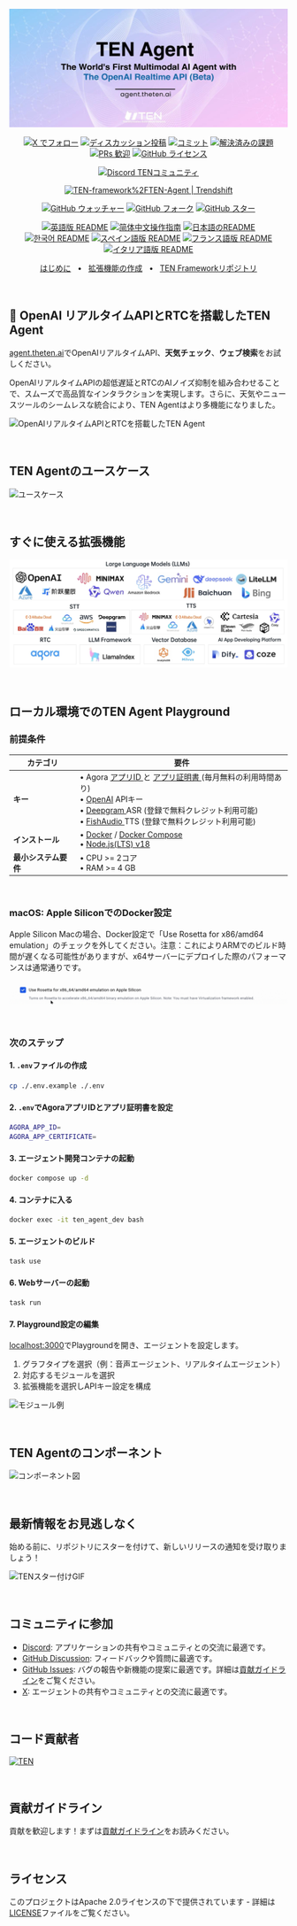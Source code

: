 ![TEN Agent バナー](https://github.com/TEN-framework/docs/blob/main/assets/jpg/banner.jpg?raw=true)

<div align="center">

[![X でフォロー](https://img.shields.io/twitter/follow/TenFramework?logo=X&color=%20%23f5f5f5)](https://twitter.com/intent/follow?screen_name=TenFramework)
[![ディスカッション投稿](https://img.shields.io/github/discussions/TEN-framework/ten-agent?labelColor=%20%23FDB062&color=%20%23f79009)](https://github.com/TEN-framework/ten-agent/discussions/)
[![コミット](https://img.shields.io/github/commit-activity/m/TEN-framework/ten-agent?labelColor=%20%237d89b0&color=%20%235d6b98)](https://github.com/TEN-framework/ten-agent/graphs/commit-activity)
[![解決済みの課題](https://img.shields.io/github/issues-search?query=repo%3ATEN-framework%2Ften-agent%20is%3Aclosed&label=issues%20closed&labelColor=green&color=green)](https://github.com/TEN-framework/ten-agent/issues)
[![PRs 歓迎](https://img.shields.io/badge/PRs-welcome-brightgreen.svg?style=flat-square)](https://github.com/TEN-framework/ten-agent/pulls)
[![GitHub ライセンス](https://img.shields.io/badge/License-Apache_2.0-blue.svg?labelColor=%20%23155EEF&color=%20%23528bff)](https://github.com/TEN-framework/ten-agent/blob/main/LICENSE)

[![Discord TENコミュニティ](https://dcbadge.vercel.app/api/server/VnPftUzAMJ)](https://discord.gg/VnPftUzAMJ)

<a href="https://trendshift.io/repositories/11978" target="_blank"><img src="https://trendshift.io/api/badge/repositories/11978" alt="TEN-framework%2FTEN-Agent | Trendshift" style="width: 250px; height: 55px;" width="250" height="55"/></a>

[![GitHub ウォッチャー](https://img.shields.io/github/watchers/TEN-framework/ten-agent?style=social&label=Watch)](https://GitHub.com/TEN-framework/ten-agent/watchers/?WT.mc_id=academic-105485-koreyst)
[![GitHub フォーク](https://img.shields.io/github/forks/TEN-framework/ten-agent?style=social&label=Fork)](https://GitHub.com/TEN-framework/ten-agent/network/?WT.mc_id=academic-105485-koreyst)
[![GitHub スター](https://img.shields.io/github/stars/TEN-framework/ten-agent?style=social&label=Star)](https://GitHub.com/TEN-framework/ten-agent/stargazers/?WT.mc_id=academic-105485-koreyst)

<a href="https://github.com/TEN-framework/ten-agent/blob/main/README.md"><img alt="英語版 README" src="https://img.shields.io/badge/English-lightgrey"></a>
<a href="https://github.com/ten-framework/ten-agent/blob/main/docs/readmes/README-CN.md"><img alt="简体中文操作指南" src="https://img.shields.io/badge/简体中文-lightgrey"></a>
<a href="https://github.com/ten-framework/ten-agent/blob/main/docs/readmes/README-JP.md"><img alt="日本語のREADME" src="https://img.shields.io/badge/日本語-lightgrey"></a>
<a href="https://github.com/ten-framework/ten-agent/blob/main/docs/readmes/README-KR.md"><img alt="한국어 README" src="https://img.shields.io/badge/한국어-lightgrey"></a>
<a href="https://github.com/ten-framework/ten-agent/blob/main/docs/readmes/README-ES.md"><img alt="スペイン語版 README" src="https://img.shields.io/badge/Español-lightgrey"></a>
<a href="https://github.com/ten-framework/ten-agent/blob/main/docs/readmes/README-FR.md"><img alt="フランス語版 README" src="https://img.shields.io/badge/Français-lightgrey"></a>
<a href="https://github.com/ten-framework/ten-agent/blob/main/docs/readmes/README-IT.md"><img alt="イタリア語版 README" src="https://img.shields.io/badge/Italiano-lightgrey"></a>

[はじめに](https://doc.theten.ai/ten-agent/getting_started)
<span>&nbsp;&nbsp;•&nbsp;&nbsp;</span>
[拡張機能の作成](https://doc.theten.ai/ten-agent/create_a_hello_world_extension)
<span>&nbsp;&nbsp;•&nbsp;&nbsp;</span>
[TEN Frameworkリポジトリ](https://github.com/TEN-framework/ten_framework)

</div>

<br>
<h2>🎉 OpenAI リアルタイムAPIとRTCを搭載したTEN Agent</h2>

[agent.theten.ai](https://agent.theten.ai)でOpenAIリアルタイムAPI、**天気チェック**、**ウェブ検索**をお試しください。

OpenAIリアルタイムAPIの超低遅延とRTCのAIノイズ抑制を組み合わせることで、スムーズで高品質なインタラクションを実現します。さらに、天気やニュースツールのシームレスな統合により、TEN Agentはより多機能になりました。

![OpenAIリアルタイムAPIとRTCを搭載したTEN Agent](https://github.com/TEN-framework/docs/blob/main/assets/gif/weather-and-news.gif?raw=true)

<br>
<h2>TEN Agentのユースケース</h2>

![ユースケース](https://github.com/TEN-framework/docs/blob/main/assets/jpg/usecases.jpg?raw=true)

<br>
<h2>すぐに使える拡張機能</h2>

![すぐに使える拡張機能](https://github.com/TEN-framework/docs/blob/main/assets/jpg/extensions.jpg?raw=true)

<br>
<h2>ローカル環境でのTEN Agent Playground</h2>

### 前提条件

| カテゴリ | 要件 |
|----------|-------------|
| **キー** | • Agora [ アプリID ](https://docs.agora.io/en/video-calling/get-started/manage-agora-account?platform=web#create-an-agora-project) と [ アプリ証明書 ](https://docs.agora.io/en/video-calling/get-started/manage-agora-account?platform=web#create-an-agora-project)(毎月無料の利用時間あり) <br>• [OpenAI](https://openai.com/index/openai-api/) APIキー<br>• [ Deepgram ](https://deepgram.com/) ASR (登録で無料クレジット利用可能)<br>• [ FishAudio ](https://fish.audio/) TTS (登録で無料クレジット利用可能)|
| **インストール** | • [Docker](https://www.docker.com/) / [Docker Compose](https://docs.docker.com/compose/)<br>• [Node.js(LTS) v18](https://nodejs.org/en) |
| **最小システム要件** | • CPU >= 2コア<br>• RAM >= 4 GB |

<br>

### macOS: Apple SiliconでのDocker設定

Apple Silicon Macの場合、Docker設定で「Use Rosetta for x86/amd64 emulation」のチェックを外してください。注意：これによりARMでのビルド時間が遅くなる可能性がありますが、x64サーバーにデプロイした際のパフォーマンスは通常通りです。

![Docker設定](https://github.com/TEN-framework/docs/blob/main/assets/gif/docker_setting.gif?raw=true)

<br>

### 次のステップ

#### 1. `.env`ファイルの作成

```bash
cp ./.env.example ./.env
```

#### 2. `.env`でAgoraアプリIDとアプリ証明書を設定

```bash
AGORA_APP_ID=
AGORA_APP_CERTIFICATE=
```

#### 3. エージェント開発コンテナの起動
```bash
docker compose up -d
```

#### 4. コンテナに入る
```bash
docker exec -it ten_agent_dev bash
```

#### 5. エージェントのビルド
```bash
task use
```

#### 6. Webサーバーの起動
```bash
task run
```

#### 7. Playground設定の編集
[localhost:3000](http://localhost:3000)でPlaygroundを開き、エージェントを設定します。
 1. グラフタイプを選択（例：音声エージェント、リアルタイムエージェント）
 2. 対応するモジュールを選択
 3. 拡張機能を選択しAPIキー設定を構成

![モジュール例](https://github.com/TEN-framework/docs/blob/main/assets/gif/module-example.gif?raw=true)

<br>
<h2>TEN Agentのコンポーネント</h2>

![コンポーネント図](https://github.com/TEN-framework/docs/blob/main/assets/jpg/diagram.jpg?raw=true)

<br>
<h2>最新情報をお見逃しなく</h2>

始める前に、リポジトリにスターを付けて、新しいリリースの通知を受け取りましょう！

![TENスター付けGIF](https://github.com/TEN-framework/docs/blob/main/assets/gif/star_us_2.gif?raw=true)

<br>

<h2>コミュニティに参加</h2>

- [Discord](https://discord.gg/VnPftUzAMJ): アプリケーションの共有やコミュニティとの交流に最適です。
- [GitHub Discussion](https://github.com/TEN-framework/ten-agent/discussions): フィードバックや質問に最適です。
- [GitHub Issues](https://github.com/TEN-framework/ten-agent/issues): バグの報告や新機能の提案に最適です。詳細は[貢献ガイドライン](./docs/code-of-conduct/contributing.md)をご覧ください。
- [X](https://img.shields.io/twitter/follow/TenFramework?logo=X&color=%20%23f5f5f5): エージェントの共有やコミュニティとの交流に最適です。

<br>
<h2>コード貢献者</h2>

[![TEN](https://contrib.rocks/image?repo=TEN-framework/ten-agent)](https://github.com/TEN-framework/ten-agent/graphs/contributors)

<br>
<h2>貢献ガイドライン</h2>

貢献を歓迎します！まずは[貢献ガイドライン](./docs/code-of-conduct/contributing.md)をお読みください。

<br>
<h2>ライセンス</h2>

このプロジェクトはApache 2.0ライセンスの下で提供されています - 詳細は[LICENSE](LICENSE)ファイルをご覧ください。
